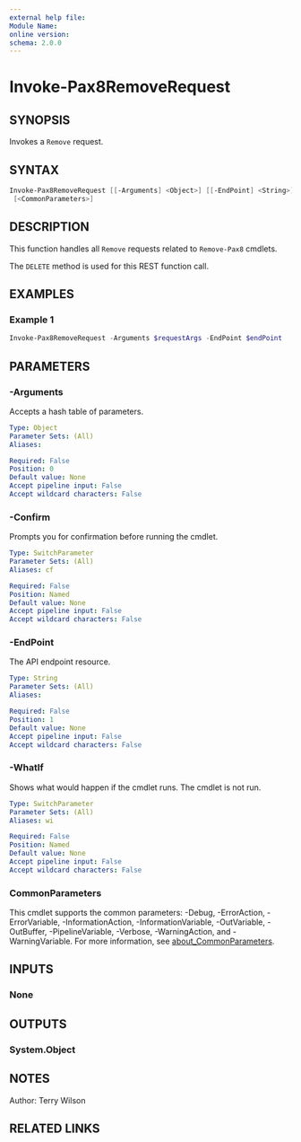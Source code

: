 ```yaml
---
external help file:
Module Name:
online version:
schema: 2.0.0
---
```


# Invoke-Pax8RemoveRequest

## SYNOPSIS
Invokes a `Remove` request.

## SYNTAX

```powershell
Invoke-Pax8RemoveRequest [[-Arguments] <Object>] [[-EndPoint] <String>] [-WhatIf] [-Confirm]
 [<CommonParameters>]
```

## DESCRIPTION
This function handles all `Remove` requests related to `Remove-Pax8` cmdlets.

The `DELETE` method is used for this REST function call.

## EXAMPLES

### Example 1
```powershell
Invoke-Pax8RemoveRequest -Arguments $requestArgs -EndPoint $endPoint
```

## PARAMETERS

### -Arguments
Accepts a hash table of parameters.

```yaml
Type: Object
Parameter Sets: (All)
Aliases:

Required: False
Position: 0
Default value: None
Accept pipeline input: False
Accept wildcard characters: False
```

### -Confirm
Prompts you for confirmation before running the cmdlet.

```yaml
Type: SwitchParameter
Parameter Sets: (All)
Aliases: cf

Required: False
Position: Named
Default value: None
Accept pipeline input: False
Accept wildcard characters: False
```

### -EndPoint
The API endpoint resource.

```yaml
Type: String
Parameter Sets: (All)
Aliases:

Required: False
Position: 1
Default value: None
Accept pipeline input: False
Accept wildcard characters: False
```

### -WhatIf
Shows what would happen if the cmdlet runs.
The cmdlet is not run.

```yaml
Type: SwitchParameter
Parameter Sets: (All)
Aliases: wi

Required: False
Position: Named
Default value: None
Accept pipeline input: False
Accept wildcard characters: False
```

### CommonParameters
This cmdlet supports the common parameters: -Debug, -ErrorAction, -ErrorVariable, -InformationAction, -InformationVariable, -OutVariable, -OutBuffer, -PipelineVariable, -Verbose, -WarningAction, and -WarningVariable. For more information, see [about_CommonParameters](http://go.microsoft.com/fwlink/?LinkID=113216).

## INPUTS

### None

## OUTPUTS

### System.Object
## NOTES
Author: Terry Wilson

## RELATED LINKS
